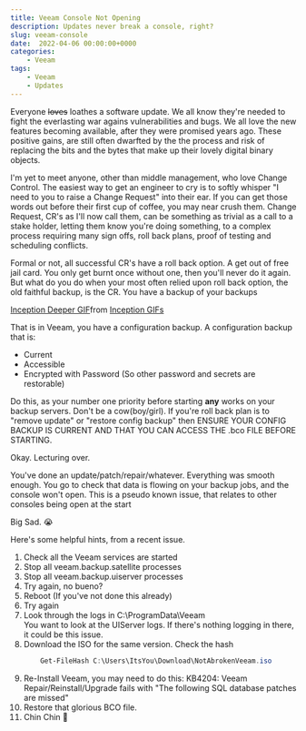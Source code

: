 ```yaml
---
title: Veeam Console Not Opening
description: Updates never break a console, right?
slug: veeam-console
date:  2022-04-06 00:00:00+0000
categories:
    - Veeam
tags:
    - Veeam
    - Updates
---
```

Everyone ~~loves~~ loathes a software update. We all know they're needed to fight the everlasting war agains vulnerabilities and bugs. We all love the new features becoming available, after they were promised years ago. These positive gains, are still often dwarfted by the the process and risk of replacing the bits and the bytes that make up their lovely digital binary objects.

I'm yet to meet anyone, other than middle management, who love Change Control. The easiest way to get an engineer to cry is to softly whisper "I need to you to raise a Change Request" into their ear. If you can get those words out before their first cup of coffee, you may near crush them. Change Request, CR's as I'll now call them, can be something as trivial as a call to a stake holder, letting them know you're doing something, to a complex process requiring many sign offs, roll back plans, proof of testing and scheduling conflicts.

Formal or not, all successful CR's have a roll back option. A get out of free jail card. You only get burnt once without one, then you'll never do it again. But what do you do when your most often relied upon roll back option, the old faithful backup, is the CR. You have a backup of your backups

<centre><div class="tenor-gif-embed" data-postid="16756828" data-share-method="host" data-aspect-ratio="1.77778" data-width="40%"><a href="https://tenor.com/view/inception-deeper-go-deeper-we-need-to-go-deeper-leonardo-di-caprio-gif-16756828">Inception Deeper GIF</a>from <a href="https://tenor.com/search/inception-gifs">Inception GIFs</a></div> <script type="text/javascript" async src="https://tenor.com/embed.js"></script></centre>

That is in Veeam, you have a configuration backup. A configuration backup that is:

- Current
- Accessible
- Encrypted with Password (So other password and secrets are restorable)

Do this, as your number one priority before starting **any** works on your backup servers. Don't be a cow(boy/girl). If you're roll back plan is to "remove update" or "restore config backup" then ENSURE YOUR CONFIG BACKUP IS CURRENT AND THAT YOU CAN ACCESS THE .bco FILE BEFORE STARTING.

Okay. Lecturing over.

You've done an update/patch/repair/whatever. Everything was smooth enough. You go to check that data is flowing on your backup jobs, and the console won't open. This is a pseudo known issue, that relates to other consoles being open at the start

Big Sad. 😭

Here's some helpful hints, from a recent issue.

1. Check all the Veeam services are started
2. Stop all veeam.backup.satellite processes
3. Stop all veeam.backup.uiserver processes
4. Try again, no bueno?
5. Reboot (If you've not done this already)
6. Try again
7. Look through the logs in C:\ProgramData\Veeam\
    You want to look at the UIServer logs. If there's nothing logging in there, it could be this issue.
8. Download the ISO for the same version. Check the hash
    ~~~~~powershell
        Get-FileHash C:\Users\ItsYou\Download\NotAbrokenVeeam.iso
    ~~~~~~
9. Re-Install Veeam, you may need to do this: KB4204: Veeam Repair/Reinstall/Upgrade fails with "The following SQL database patches are missed"
10. Restore that glorious BCO file.
11. Chin Chin 🍻

